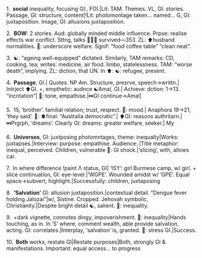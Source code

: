 1. **social** inequality, focusing GI:, FOI.|Lit: TAM. Themes. VL, GI: stories. Passage, GI: structure, content|!Lit: photomontage taken… named… G, GI: juxtaposition. Image, GI: allusions juxtaposition.

2. **BOW**: 2 stories. Aud: globally minded middle influence. Prpse: realise effects war conflict. Sttng, talks 🧑‍🤝‍🧑 survived—353. ZL: ⬆️husband normalities. 🫧: underscore welfare. Sgnif: “food coffee table” “clean neat”.

3. ☯️: “ageing well-equipped” dictated. Similarly, TAM remarks: CD, cooking, tea; writes: medicine, air food. limbo, statelessness. TAM: “worse death”, implying. ZL: diction, that UN. In ⬆️: ☯️: refugee, present.

4. **Passage**, GI.| Quotes. NP Am. Structure, presrve, speech→writtn.| Intrject ⬆️GI. +, empthetic: audnce ☯️Amal, GI.| Achieve: dction: 1→13. “incntation”| 🫧: tone, empathise.|⏭️GI continue→Amal|

5. 15, ‘brother’. familial relation; trust, respect. 🫧: mood.| Anaphora 19→21, ‘they said’. 🫧: ⬆️final: “Australia democratic”.| ⬆️GI: reasons authritarn.| ⏭️Prgrph, ‘dreams’. Clearly GI: dreams: greater welfare, seeker.| My

6. **Universes**, GI: juxtposing photomntages, theme: inequalty|Works: juxtapses.|Interview: purpose: empathise. Audience:.|Title metaphor: inequal, perceived. Children, vulnerable 🫧: GI shock.|‘slicing’, with, allows car.

7. In where difference !paint Λ status, GI| ‘ISY’: girl Burmese camp, w/ girl. + slice continuation, GI: eye-level.|‘WGPE’. Wounded amidst w/ ‘GPE’. Equal space→subvert, highlight.|Successfully: children, juxtaposing

8. **‘Salvation’** GI: allusion juxtaposition.|contextual detail. “Dengue fever holding Jalozai”|w/, Sistine. Cropped. Jehovah symbolic, Christianity.|Despite bright detail ☯️, salient. 🫧: inequality.

9. +dark vignette, connotes dingy, impoverishment. 🫧: inequality|Hands touching, as in. In ’S’ where, comment wealth, able provide salvation, acting. GI: correlates.|Interplay, ‘salvation’ is, granted. 🫧: stress GI.|Success.

10. **Both** works, restate GI|Restate purposes|Both, strongly GI & manifestations. Important: equal access… to progress
